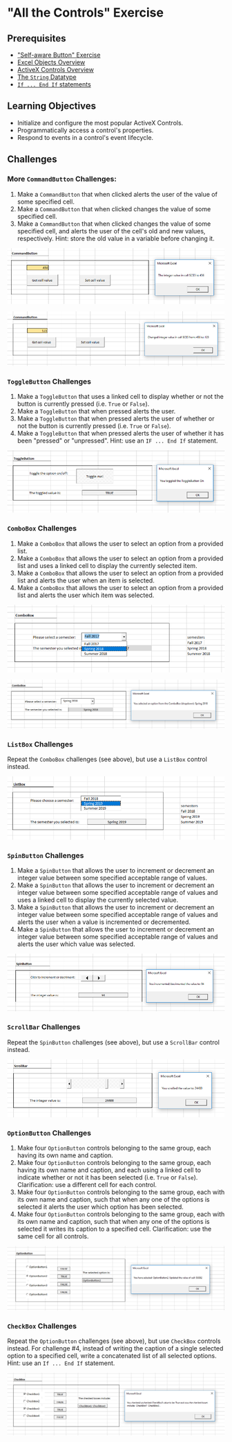 # "All the Controls" Exercise

## Prerequisites

  + ["Self-aware Button" Exercise](/exercises/self-aware-button/exercise.md)
  + [Excel Objects Overview](/notes/visual-basic/excel-objects.md)
  + [ActiveX Controls Overview](/notes/visual-basic/activex-controls.md)
  + [The `String` Datatype](/notes/visual-basic/datatypes/strings.md)
  + [`If ... End If` statements](/notes/visual-basic/conditionals.md)

## Learning Objectives

  + Initialize and configure the most popular ActiveX Controls.
  + Programmatically access a control's properties.
  + Respond to events in a control's event lifecycle.

## Challenges

### More `CommandButton` Challenges:

  1. Make a `CommandButton` that when clicked alerts the user of the value of some specified cell.
  1. Make a `CommandButton` that when clicked changes the value of some specified cell.
  1. Make a `CommandButton` that when clicked changes the value of some specified cell, and alerts the user of the cell's old and new values, respectively. Hint: store the old value in a variable before changing it.

![a screenshot of a message box which displays a cell's value (456)](/notes/visual-basic/activex-controls/command-button/command-buttons-get.png)

![a screenshot of a message box which has overwritten a cell's value from 456 to 123.](/notes/visual-basic/activex-controls/command-button/command-buttons-set.png)

### `ToggleButton` Challenges

  1. Make a `ToggleButton` that uses a linked cell to display whether or not the button is currently pressed (i.e. `True` or `False`).
  1. Make a `ToggleButton` that when pressed alerts the user.
  1. Make a `ToggleButton` that when pressed alerts the user of whether or not the button is currently pressed (i.e. `True` or `False`).
  1. Make a `ToggleButton` that when pressed alerts the user of whether it has been "pressed" or "unpressed". Hint: use an `IF ... End If` statement.

![a screenshot of a message box displaying the button has been toggled "on". it also uses a linked cell to display its boolean value.](/notes/visual-basic/activex-controls/toggle-button/toggle-button-clicked-on.png)

### `ComboBox` Challenges

  1. Make a `ComboBox` that allows the user to select an option from a provided list.
  1. Make a `ComboBox` that allows the user to select an option from a provided list and uses a linked cell to display the currently selected item.
  1. Make a `ComboBox` that allows the user to select an option from a provided list and alerts the user when an item is selected.
  1. Make a `ComboBox` that allows the user to select an option from a provided list and alerts the user which item was selected.

![a screenshot of a user selecting an option from a drop-down menu.](/notes/visual-basic/activex-controls/combo-box/combo-box-1.png)

![a screenshot of a message box displaying the name of an item that has been selected from a drop-down menu. also it displays the selected value in a linked cell.](/notes/visual-basic/activex-controls/combo-box/combo-box-2.png)

### `ListBox` Challenges

Repeat the `ComboBox` challenges (see above), but use a `ListBox` control instead.

![a screenshot of a list box control which displays the currently selected item name in a linked cell](/notes/visual-basic/activex-controls/list-box/list-box.png)

### `SpinButton` Challenges

  1. Make a `SpinButton` that allows the user to increment or decrement an integer value between some specified acceptable range of values.
  1. Make a `SpinButton` that allows the user to increment or decrement an integer value between some specified acceptable range of values and uses a linked cell to display the currently selected value.
  1. Make a `SpinButton` that allows the user to increment or decrement an integer value between some specified acceptable range of values and alerts the user when a value is incremented or decremented.
  1. Make a `SpinButton` that allows the user to increment or decrement an integer value between some specified acceptable range of values and alerts the user which value was selected.

![a screenshot of a message box which displays the current integer value of a spin button control. also it displays its value in a linked cell.](/notes/visual-basic/activex-controls/spin-button/spin-button-increment.png)

### `ScrollBar` Challenges

Repeat the `SpinButton` challenges (see above), but use a `ScrollBar` control instead.

![a screenshot of a message box which displays the current integer value of a scroll bar control. also it displays its value in a linked cell.](/notes/visual-basic/activex-controls/scroll-bar/scroll-bar-scrolled.png)

### `OptionButton` Challenges

  1. Make four `OptionButton` controls belonging to the same group, each having its own name and caption.
  1. Make four `OptionButton` controls belonging to the same group, each having its own name and caption, and each using a linked cell to indicate whether or not it has been selected (i.e. `True` or `False`). Clarification: use a different cell for each control.
  1. Make four `OptionButton` controls belonging to the same group, each with its own name and caption, such that when any one of the options is selected it alerts the user which option has been selected.
  1. Make four `OptionButton` controls belonging to the same group, each with its own name and caption, such that when any one of the options is selected it writes its caption to a specified cell. Clarification: use the same cell for all controls.

![a screenshot of four vertically-aligned option buttons, one of which is selected. it also shows a message box alerting the user of which option has been selected. it also uses four different linked cells to indicate the boolean values of each option. it also displays in a specified cell the caption of the selected option.](/notes/visual-basic/activex-controls/option-button/option-button-2.png)

### `CheckBox` Challenges

Repeat the `OptionButton` challenges (see above), but use `CheckBox` controls instead. For challenge #4, instead of writing the caption of a single selected option to a specified cell, write a concatenated list of all selected options. Hint: use an `If ... End If` statement.

![a screenshot of four vertically-aligned check boxes, two of which are selected. it also shows a message box alerting the user of which options have been selected. it also uses four different linked cells to indicate the boolean values of each option. it also displays in a specified cell the captions of both selected options.](/notes/visual-basic/activex-controls/check-box/check-box-2.png)
